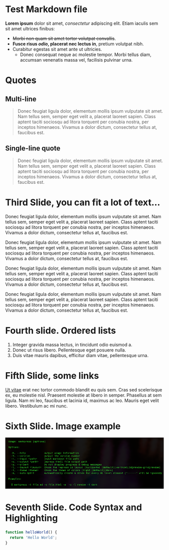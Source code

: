 # Test Markdown file

**Lorem ipsum** dolor sit amet, *consectetur* adipiscing elit. Etiam iaculis sem sit amet ultrices finibus:
- ~~Morbi non quam sit amet tortor volutpat convallis~~.
- **Fusce risus _odio_, placerat nec lectus in**, pretium volutpat nibh.
- Curabitur egestas sit amet ante ut ultricies.
  + Donec consequat neque ac molestie tempor. Morbi tellus diam, accumsan venenatis massa vel, facilisis pulvinar urna.

# Quotes

## Multi-line

> Donec feugiat ligula dolor, elementum mollis ipsum vulputate sit amet.
> Nam tellus sem, semper eget velit a, placerat laoreet sapien.
> Class aptent taciti sociosqu ad litora torquent per conubia nostra, per inceptos himenaeos.
> Vivamus a dolor dictum, consectetur tellus at, faucibus est.

## Single-line quote

> Donec feugiat ligula dolor, elementum mollis ipsum vulputate sit amet. Nam tellus sem, semper eget velit a, placerat laoreet sapien. Class aptent taciti sociosqu ad litora torquent per conubia nostra, per inceptos himenaeos. Vivamus a dolor dictum, consectetur tellus at, faucibus est.


# Third Slide, you can fit a lot of text...

Donec feugiat ligula dolor, elementum mollis ipsum vulputate sit amet. Nam tellus sem, semper eget velit a, placerat laoreet sapien. Class aptent taciti sociosqu ad litora torquent per conubia nostra, per inceptos himenaeos. Vivamus a dolor dictum, consectetur tellus at, faucibus est.

Donec feugiat ligula dolor, elementum mollis ipsum vulputate sit amet. Nam tellus sem, semper eget velit a, placerat laoreet sapien. Class aptent taciti sociosqu ad litora torquent per conubia nostra, per inceptos himenaeos. Vivamus a dolor dictum, consectetur tellus at, faucibus est.

Donec feugiat ligula dolor, elementum mollis ipsum vulputate sit amet. Nam tellus sem, semper eget velit a, placerat laoreet sapien. Class aptent taciti sociosqu ad litora torquent per conubia nostra, per inceptos himenaeos. Vivamus a dolor dictum, consectetur tellus at, faucibus est.

Donec feugiat ligula dolor, elementum mollis ipsum vulputate sit amet. Nam tellus sem, semper eget velit a, placerat laoreet sapien. Class aptent taciti sociosqu ad litora torquent per conubia nostra, per inceptos himenaeos. Vivamus a dolor dictum, consectetur tellus at, faucibus est.



# Fourth slide. Ordered lists

1. Integer gravida massa lectus, in tincidunt odio euismod a.
  1.  Donec ut risus libero. Pellentesque eget posuere nulla.
2. Duis vitae mauris dapibus, efficitur diam vitae, pellentesque urna.



# Fifth Slide, some links

[Ut vitae](http://gamell.io) erat nec tortor commodo blandit eu quis sem. Cras sed scelerisque ex, eu molestie nisl. Praesent molestie at libero in semper. Phasellus at sem ligula. Nam mi leo, faucibus et lacinia id, maximus ac leo. Mauris eget velit libero. Vestibulum ac mi nunc.


# Sixth Slide. Image example

![How to use markpress](../markpress-help.png)

# Seventh Slide. Code Syntax and Highlighting

```javascript
function helloWorld() {
  return 'Hello World';
}
```
